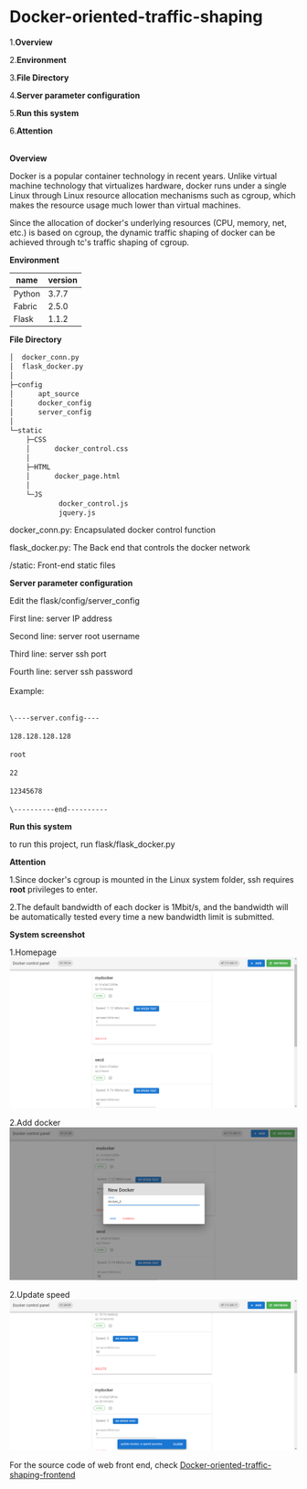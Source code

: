 # Docker-oriented-traffic-shaping

1.**Overview**

2.**Environment**

3.**File Directory**

4.**Server parameter configuration**

5.**Run this system**

6.**Attention**
 <br> <br>

**Overview**

Docker is a popular container technology in recent years. Unlike virtual machine
technology that virtualizes hardware, docker runs under a single Linux through
Linux resource allocation mechanisms such as cgroup, which makes the resource
usage much lower than virtual machines.

Since the allocation of docker's underlying resources (CPU, memory, net, etc.)
is based on cgroup, the dynamic traffic shaping of docker can be achieved
through tc's traffic shaping of cgroup.

**Environment**

|name|version|
|--------|-------|
| Python | 3.7.7 |
| Fabric | 2.5.0 |
| Flask  | 1.1.2 |

**File Directory**
```
│  docker_conn.py
│  flask_docker.py
│
├─config
│      apt_source
│      docker_config
│      server_config
│
└─static
    ├─CSS
    │      docker_control.css
    │
    ├─HTML
    │      docker_page.html
    │
    └─JS
            docker_control.js
            jquery.js
```

docker_conn.py: Encapsulated docker control function

flask_docker.py: The Back end that controls the docker network

/static: Front-end static files

**Server parameter configuration**

Edit the flask/config/server_config

First line: server IP address

Second line: server root username

Third line: server ssh port

Fourth line: server ssh password
 <br> <br>
Example:
```

\----server.config----

128.128.128.128

root

22

12345678

\----------end----------
```

**Run this system**

to run this project, run flask/flask_docker.py

**Attention**

1.Since docker's cgroup is mounted in the Linux system folder, ssh requires
    **root** privileges to enter.

2.The default bandwidth of each docker is 1Mbit/s, and the
    bandwidth will be automatically tested every time a new bandwidth limit is
    submitted.

**System screenshot**

1.Homepage
![avatar](doc/readme_img/screenshot.png)

2.Add docker
![avatar](doc/readme_img/add_docker.png)

2.Update speed
![avatar](doc/readme_img/update_speed.png)

For the source code of web front end, check <a href="https://github.com/RFYoung/Docker-oriented-traffic-shaping-frontend">Docker-oriented-traffic-shaping-frontend </a>

